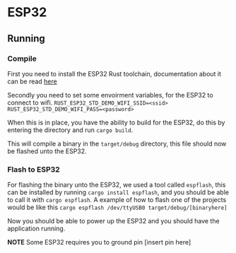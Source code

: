 # ESP32

## Running

### Compile

First you need to install the ESP32 Rust toolchain, documentation about it can be read [here](https://github.com/esp-rs/rust-build)

Secondly you need to set some envoirment variables, for the ESP32 to connect to wifi. 
`RUST_ESP32_STD_DEMO_WIFI_SSID=<ssid>`
`RUST_ESP32_STD_DEMO_WIFI_PASS=<password>`

When this is in place, you have the ability to build for the ESP32, do this by entering the directory and run `cargo build`.

This will compile a binary in the `target/debug` directory, this file should now be flashed unto the ESP32.

### Flash to ESP32

For flashing the binary unto the ESP32, we used a tool called `espflash`, this can be installed by running `cargo install espflash`, and you should be able to call it with `cargo espflash`. A example of how to flash one of the projects would be like this `cargo espflash /dev/ttyUSB0 target/debug/[binaryhere]`

Now you should be able to power up the ESP32 and you should have the application running.

**NOTE** Some ESP32 requires you to ground pin [insert pin here]